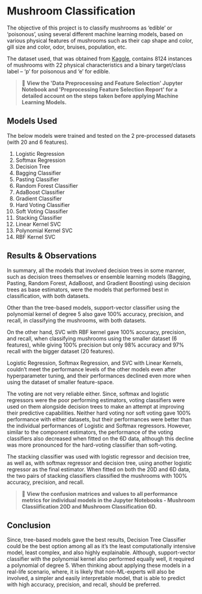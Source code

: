 # Mushroom Classification

<p> The objective of this project is to classify mushrooms as ‘edible’ or ‘poisonous’, using several different machine learning models, based on various physical features of mushrooms such as their cap shape and color, gill size and color, odor, bruises, population, etc.</p>
<p>The dataset used, that was obtained from <a href="https://www.kaggle.com/datasets/uciml/mushroom-classification?resource=download">Kaggle</a>, contains 8124 instances of mushrooms with 22 physical characteristics and a binary target/class label – ‘p’ for poisonous and ‘e’ for edible.</p>

> 📌 **View the 'Data Preprocessing and Feature Selection' Jupyter Notebook and 'Preprocessing Feature Selection Report' for a detailed account on the steps taken before applying Machine Learning Models.**

## Models Used
<p> The below models were trained and tested on the 2 pre-processed datasets (with 20 and 6 features). </p>
<ol>
<li> Logistic Regression </li>
<li> Softmax Regression </li>
<li> Decision Tree </li>
<li> Bagging Classifier </li>
<li> Pasting Classifier </li>
<li> Random Forest Classifier </li>
<li> AdaBoost Classifier </li>
<li> Gradient Classifier </li>
<li> Hard Voting Classifier </li>
<li> Soft Voting Classifier </li>
<li> Stacking Classifier </li>
<li> Linear Kernel SVC </li>
<li> Polynomial Kernel SVC </li>
<li> RBF Kernel SVC </li>
</ol>

## Results & Observations
<p> In summary, all the models that involved decision trees in some manner, such as decision trees themselves or ensemble learning models (Bagging, Pasting, Random Forest, AdaBoost, and Gradient Boosting) using decision trees as base estimators, were the models that performed best in classification, with both datasets. </p>

<p> Other than the tree-based models, support-vector classifier using the polynomial kernel of degree 5 also gave 100% accuracy, precision, and recall, in classifying the mushrooms, with both datasets. </p>

<p> On the other hand, SVC with RBF kernel gave 100% accuracy, precision, and recall, when classifying mushrooms using the smaller dataset (6 features), while giving 100% precision but only 98% accuracy and 97% recall with the bigger dataset (20 features). </p>

<p> Logistic Regression, Softmax Regression, and SVC with Linear Kernels, couldn’t meet the performance levels of the other models even after hyperparameter tuning, and their performances declined even more when using the dataset of smaller feature-space. </p>

<p> The voting are not very reliable either. Since, softmax and logistic regressors were the poor performing estimators, voting classifiers were used on them alongside decision trees to make an attempt at improving their predictive capabilities. Neither hard voting nor soft voting gave 100% performance with either datasets, but their performances were better than the individual performances of Logistic and Softmax regressors. However, similar to the component estimators, the performance of the voting classifiers also decreased when fitted on the 6D data, although this decline was more pronounced for the hard-voting classifier than soft-voting. </p>

<p> The stacking classifier was used with logistic regressor and decision tree, as well as, with softmax regressor and decision tree, using another logistic regressor as the final estimator. When fitted on both the 20D and 6D data, the two pairs of stacking classifiers classified the mushrooms with 100% accuracy, precision, and recall. </p>

> 📌 **View the confusion matrices and values to all performance metrics for individual models in the Jupyter Notebooks - Mushroom Classiification 20D and Mushroom Classification 6D.**

## Conclusion
<p> Since, tree-based models gave the best results, Decision Tree Classifier could be the best option among all as it’s the least computationally intensive model, least complex, and also highly explainable. Although, support-vector classifier with the polynomial kernel also performed equally well, it required a polynomial of degree 5. When thinking about applying these models in a real-life scenario, where, it is likely that non-ML-experts will also be involved, a simpler and easily interpretable model, that is able to predict with high accuracy, precision, and recall, should be preferred. </p>

